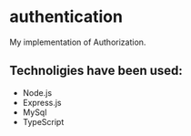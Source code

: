 # authentication
My implementation of Authorization.


## Technoligies have been used:
  - Node.js
  - Express.js
  - MySql
  - TypeScript

